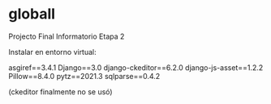 # globall
Projecto Final Informatorio Etapa 2

Instalar en entorno virtual:

asgiref==3.4.1
Django==3.0
django-ckeditor==6.2.0
django-js-asset==1.2.2
Pillow==8.4.0
pytz==2021.3
sqlparse==0.4.2

(ckeditor finalmente no se usó)
